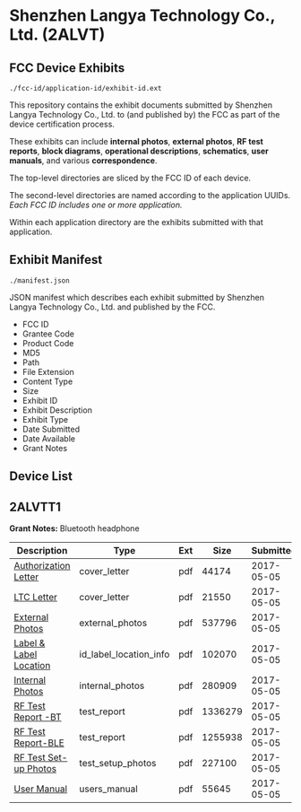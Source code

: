 # Shenzhen Langya Technology Co., Ltd. (2ALVT)
## FCC Device Exhibits

```
./fcc-id/application-id/exhibit-id.ext
```

This repository contains the exhibit documents submitted by Shenzhen Langya Technology Co., Ltd. to (and published by) the FCC as part of the device certification process.

These exhibits can include **internal photos**, **external photos**, **RF test reports**, **block diagrams**, **operational descriptions**, **schematics**, **user manuals**, and various **correspondence**.

The top-level directories are sliced by the FCC ID of each device.

The second-level directories are named according to the application UUIDs. *Each FCC ID includes one or more application.*

Within each application directory are the exhibits submitted with that application. 

## Exhibit Manifest

```
./manifest.json
```

JSON manifest which describes each exhibit submitted by Shenzhen Langya Technology Co., Ltd. and published by the FCC.

- FCC ID
- Grantee Code
- Product Code
- MD5
- Path
- File Extension
- Content Type
- Size
- Exhibit ID
- Exhibit Description
- Exhibit Type
- Date Submitted
- Date Available
- Grant Notes

## Device List
## 2ALVTT1
**Grant Notes:** Bluetooth headphone

| Description | Type | Ext | Size | Submitted | Available |
| ----------- | ---- | --- | ---- | --------- | --------- |
| [Authorization Letter](2ALVTT1/78ed0a7fbf87d58dc842e2bf6cd6903b/3380610.pdf) | cover_letter | pdf | 44174 | 2017-05-05 | 2017-05-05 |
| [LTC Letter](2ALVTT1/78ed0a7fbf87d58dc842e2bf6cd6903b/3380611.pdf) | cover_letter | pdf | 21550 | 2017-05-05 | 2017-05-05 |
| [External Photos](2ALVTT1/78ed0a7fbf87d58dc842e2bf6cd6903b/3380612.pdf) | external_photos | pdf | 537796 | 2017-05-05 | 2017-05-05 |
| [Label & Label Location](2ALVTT1/78ed0a7fbf87d58dc842e2bf6cd6903b/3380613.pdf) | id_label_location_info | pdf | 102070 | 2017-05-05 | 2017-05-05 |
| [Internal Photos](2ALVTT1/78ed0a7fbf87d58dc842e2bf6cd6903b/3380614.pdf) | internal_photos | pdf | 280909 | 2017-05-05 | 2017-05-05 |
| [RF Test Report -BT](2ALVTT1/78ed0a7fbf87d58dc842e2bf6cd6903b/3380617.pdf) | test_report | pdf | 1336279 | 2017-05-05 | 2017-05-05 |
| [RF Test Report-BLE](2ALVTT1/78ed0a7fbf87d58dc842e2bf6cd6903b/3380618.pdf) | test_report | pdf | 1255938 | 2017-05-05 | 2017-05-05 |
| [RF Test Set-up Photos](2ALVTT1/78ed0a7fbf87d58dc842e2bf6cd6903b/3380619.pdf) | test_setup_photos | pdf | 227100 | 2017-05-05 | 2017-05-05 |
| [User Manual](2ALVTT1/78ed0a7fbf87d58dc842e2bf6cd6903b/3380620.pdf) | users_manual | pdf | 55645 | 2017-05-05 | 2017-05-05 |
